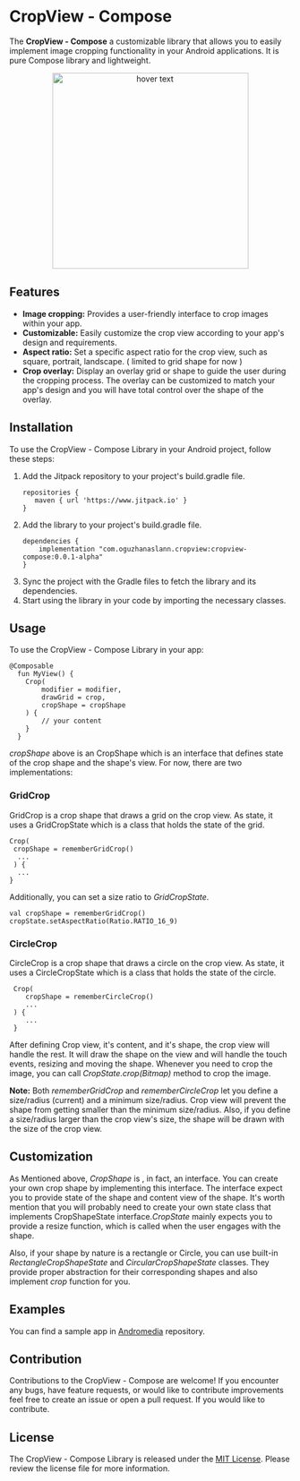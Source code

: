 <h1>CropView - Compose</h1>
<p>The <b>CropView - Compose</b> a customizable library that allows you to easily implement image cropping functionality in your Android applications. 
It is pure Compose library and lightweight.</p>
<!-- sample gif  size limited -->
<p align="center">
  <img src="https://github.com/oguzhanaslann/Andromedia/blob/master/sample/grid_sample.gif" width="350" title="hover text">

<h2>Features</h2>
<ul>
  <li><b>Image cropping:</b> Provides a user-friendly interface to crop images within your app.</li>
  <li><b>Customizable:</b> Easily customize the crop view according to your app's design and requirements.</li>
  <li>
    <b>Aspect ratio:</b> Set a specific aspect ratio for the crop view, such as square, portrait, landscape. ( limited to grid shape for now )
</li>
  <li>
    <b>Crop overlay:</b> Display an overlay grid or shape to guide the user during the cropping process. The overlay can be customized to match your app's design and 
  you will have total control over the shape of the overlay.
</li>

</ul>
<h2>Installation</h2>
<p>To use the CropView - Compose Library in your Android project, follow these steps:</p>
<ol>
    <li>Add the Jitpack repository to your project's build.gradle file.</li>
    <pre><code class="language-groovy">repositories {
   maven { url 'https://www.jitpack.io' }
}</code></pre>
 <li>Add the library to your project's build.gradle file.</li>
    <pre><code class="language-groovy">dependencies {
    implementation "com.oguzhanaslann.cropview:cropview-compose:0.0.1-alpha"
}</code></pre>
  <li>Sync the project with the Gradle files to fetch the library and its dependencies.</li>
  <li>Start using the library in your code by importing the necessary classes.</li>
</ol>
<h2>Usage</h2>
<p>To use the CropView - Compose Library in your app:</p>
<pre><code class="language-kotlin">@Composable
  fun MyView() {
    Crop(
        modifier = modifier,
        drawGrid = crop,
        cropShape = cropShape
    ) {
        // your content
    }
  }</code></pre>
<p> <i>cropShape</i> above is an CropShape which is an interface that defines state of the crop shape and
the shape's view. For now, there are two implementations: 
<h3>GridCrop</h3>
<p>GridCrop is a crop shape that draws a grid on the crop view. As state, it uses a GridCropState which is a class that holds the state of the grid. </p>

<pre><code class="language-kotlin">Crop(
 cropShape = rememberGridCrop()
  ...
 ) {
  ...
}</code></pre>
<p>Additionally, you can set a size ratio to <i>GridCropState</i>.</p>
<pre><code class="language-kotlin">val cropShape = rememberGridCrop()
cropState.setAspectRatio(Ratio.RATIO_16_9)
</code></pre>
<h3>CircleCrop</h3>
<p>CircleCrop is a crop shape that draws a circle on the crop view. As state, it uses a CircleCropState which is a class that holds the state of the circle. </p>
<pre><code> Crop(
    cropShape = rememberCircleCrop()
    ...
 ) {
    ...
 }</code></pre>

<p>After defining Crop view, it's content, and it's shape, the crop view will handle the rest. It will draw the shape on the view and will handle the touch events, resizing and moving the shape.
Whenever you need to crop the image, you can call <i>CropState.crop(Bitmap)</i> method to crop the image. </p>

<p><b>Note:</b> Both <i>rememberGridCrop</i> and <i>rememberCircleCrop</i> let you define a size/radius (current) and a minimum size/radius. Crop view will prevent the shape from getting smaller than the minimum size/radius.
Also, if you define a size/radius larger than the crop view's size, the shape will be drawn with the size of the crop view. </p>



<h2>Customization</h2>
<p> As Mentioned above, <i>CropShape</i> is , in fact, an interface. You can create your own crop shape by implementing this interface. The interface 
expect you to provide state of the shape and content view of the shape. It's worth mention that you will probably need to create your own state class
that implements CropShapeState interface.<i>CropState</i> mainly expects you to provide a resize function, which is called when
the user engages with the shape.</p>

<p>Also, if your shape by nature is a rectangle or Circle, you can use built-in <i>RectangleCropShapeState</i> and <i>CircularCropShapeState</i> classes.
They provide proper abstraction for their corresponding shapes and also implement <i>crop</i> function for you. </p>  

<h2>Examples</h2>
<p>You can find a sample app in <a href="https://github.com/oguzhanaslann/Andromedia">Andromedia</a> repository.</p>
<h2>Contribution</h2>
<p>Contributions to the CropView - Compose are welcome! If you encounter any bugs, have feature requests, or would like to contribute improvements feel free to create an issue or open a pull request. If you would like to contribute.</p>
<h2>License</h2>
<p>The CropView - Compose Library is released under the <a href="https://github.com/oguzhanaslann/CropView-Compose/blob/master/LICENSE">MIT License</a>. Please review the license file for more information.</p>
